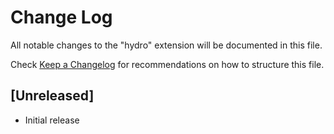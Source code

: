 # Change Log

All notable changes to the "hydro" extension will be documented in this file.

Check [Keep a Changelog](http://keepachangelog.com/) for recommendations on how to structure this file.

## [Unreleased]

- Initial release